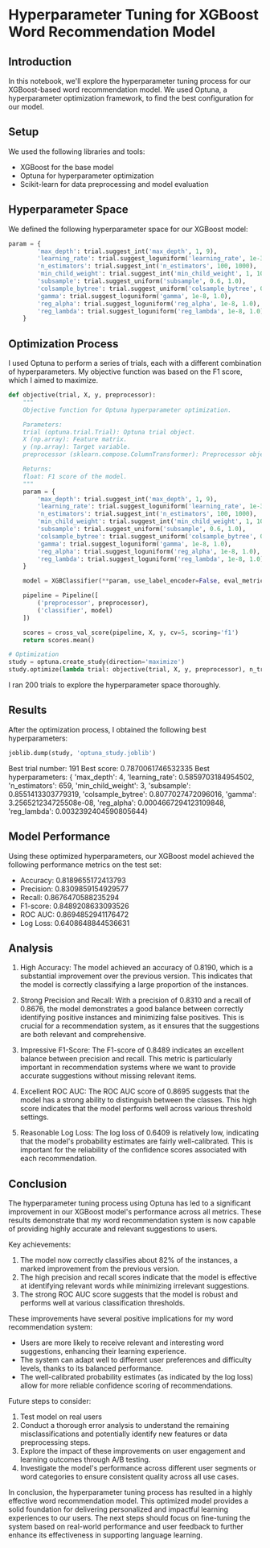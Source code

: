 # Hyperparameter Tuning for XGBoost Word Recommendation Model

## Introduction

In this notebook, we'll explore the hyperparameter tuning process for our XGBoost-based word recommendation model. We used Optuna, a hyperparameter optimization framework, to find the best configuration for our model.

## Setup

We used the following libraries and tools:
- XGBoost for the base model
- Optuna for hyperparameter optimization
- Scikit-learn for data preprocessing and model evaluation

## Hyperparameter Space

We defined the following hyperparameter space for our XGBoost model:

```python
param = {
        'max_depth': trial.suggest_int('max_depth', 1, 9),
        'learning_rate': trial.suggest_loguniform('learning_rate', 1e-3, 1.0),
        'n_estimators': trial.suggest_int('n_estimators', 100, 1000),
        'min_child_weight': trial.suggest_int('min_child_weight', 1, 10),
        'subsample': trial.suggest_uniform('subsample', 0.6, 1.0),
        'colsample_bytree': trial.suggest_uniform('colsample_bytree', 0.6, 1.0),
        'gamma': trial.suggest_loguniform('gamma', 1e-8, 1.0),
        'reg_alpha': trial.suggest_loguniform('reg_alpha', 1e-8, 1.0),
        'reg_lambda': trial.suggest_loguniform('reg_lambda', 1e-8, 1.0),
    }
```

## Optimization Process

I used Optuna to perform a series of trials, each with a different combination of hyperparameters. 
My objective function was based on the F1 score, which I aimed to maximize.

```python
def objective(trial, X, y, preprocessor):
    """
    Objective function for Optuna hyperparameter optimization.

    Parameters:
    trial (optuna.trial.Trial): Optuna trial object.
    X (np.array): Feature matrix.
    y (np.array): Target variable.
    preprocessor (sklearn.compose.ColumnTransformer): Preprocessor object used for data transformation.

    Returns:
    float: F1 score of the model.
    """
    param = {
        'max_depth': trial.suggest_int('max_depth', 1, 9),
        'learning_rate': trial.suggest_loguniform('learning_rate', 1e-3, 1.0),
        'n_estimators': trial.suggest_int('n_estimators', 100, 1000),
        'min_child_weight': trial.suggest_int('min_child_weight', 1, 10),
        'subsample': trial.suggest_uniform('subsample', 0.6, 1.0),
        'colsample_bytree': trial.suggest_uniform('colsample_bytree', 0.6, 1.0),
        'gamma': trial.suggest_loguniform('gamma', 1e-8, 1.0),
        'reg_alpha': trial.suggest_loguniform('reg_alpha', 1e-8, 1.0),
        'reg_lambda': trial.suggest_loguniform('reg_lambda', 1e-8, 1.0),
    }

    model = XGBClassifier(**param, use_label_encoder=False, eval_metric='logloss')

    pipeline = Pipeline([
        ('preprocessor', preprocessor),
        ('classifier', model)
    ])

    scores = cross_val_score(pipeline, X, y, cv=5, scoring='f1')
    return scores.mean()

# Optimization
study = optuna.create_study(direction='maximize')
study.optimize(lambda trial: objective(trial, X, y, preprocessor), n_trials=200)
```

I ran 200 trials to explore the hyperparameter space thoroughly.

## Results

After the optimization process, I obtained the following best hyperparameters:

```python
joblib.dump(study, 'optuna_study.joblib')
```
Best trial number: 191
Best score: 0.7870061746532335
Best hyperparameters: 
{
    'max_depth': 4, 
    'learning_rate': 0.5859703184954502,
    'n_estimators': 659,
    'min_child_weight': 3,
    'subsample': 0.8551413303779319,
    'colsample_bytree': 0.8077027472096016,
    'gamma': 3.256521234725508e-08,
    'reg_alpha': 0.0004667294123109848,
    'reg_lambda': 0.0032392404590805644}


## Model Performance

Using these optimized hyperparameters, our XGBoost model achieved the following performance metrics on the test set:

- Accuracy: 0.8189655172413793
- Precision: 0.8309859154929577
- Recall: 0.8676470588235294
- F1-score: 0.8489208633093526
- ROC AUC: 0.8694852941176472
- Log Loss: 0.6408648844536631

## Analysis

1. High Accuracy: The model achieved an accuracy of 0.8190, which is a substantial improvement over the previous version. 
This indicates that the model is correctly classifying a large proportion of the instances.

2. Strong Precision and Recall: With a precision of 0.8310 and a recall of 0.8676, the model demonstrates a good balance between 
correctly identifying positive instances and minimizing false positives. This is crucial for a recommendation system, as it ensures 
that the suggestions are both relevant and comprehensive.

3. Impressive F1-Score: The F1-score of 0.8489 indicates an excellent balance between precision and recall. This metric 
is particularly important in recommendation systems where we want to provide accurate suggestions without missing relevant items.

4. Excellent ROC AUC: The ROC AUC score of 0.8695 suggests that the model has a strong ability to distinguish between the classes.
This high score indicates that the model performs well across various threshold settings.

5. Reasonable Log Loss: The log loss of 0.6409 is relatively low, indicating that the model's probability estimates are fairly 
well-calibrated. This is important for the reliability of the confidence scores associated with each recommendation.

## Conclusion

The hyperparameter tuning process using Optuna has led to a significant improvement in our XGBoost model's performance across 
all metrics. These results demonstrate that my word recommendation system is now capable of providing highly accurate and 
relevant suggestions to users.

Key achievements:
1. The model now correctly classifies about 82% of the instances, a marked improvement from the previous version.
2. The high precision and recall scores indicate that the model is effective at identifying relevant words while minimizing irrelevant suggestions.
3. The strong ROC AUC score suggests that the model is robust and performs well at various classification thresholds.

These improvements have several positive implications for my word recommendation system:
- Users are more likely to receive relevant and interesting word suggestions, enhancing their learning experience.
- The system can adapt well to different user preferences and difficulty levels, thanks to its balanced performance.
- The well-calibrated probability estimates (as indicated by the log loss) allow for more reliable confidence scoring 
of recommendations.

Future steps to consider:
1. Test model on real users
2. Conduct a thorough error analysis to understand the remaining misclassifications and potentially identify new features or data preprocessing steps.
2. Explore the impact of these improvements on user engagement and learning outcomes through A/B testing.
3. Investigate the model's performance across different user segments or word categories to ensure consistent quality across all 
use cases.

In conclusion, the hyperparameter tuning process has resulted in a highly effective word recommendation model. This optimized model 
provides a solid foundation for delivering personalized and impactful learning experiences to our users. The next steps should focus
on fine-tuning the system based on real-world performance and user feedback to further enhance its effectiveness in supporting 
language learning.
